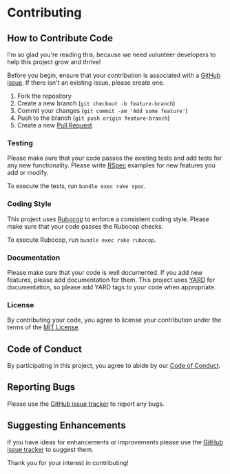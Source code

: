 # Contributing

## How to Contribute Code

I'm so glad you're reading this, because we need volunteer developers to help this project grow and thrive!

Before you begin, ensure that your contribution is associated with a [GitHub issue](https://github.com/jgnagy/metatron/issues). If there isn't an existing issue, please create one.

1. Fork the repository
2. Create a new branch (`git checkout -b feature-branch`)
3. Commit your changes (`git commit -am 'Add some feature'`)
4. Push to the branch (`git push origin feature-branch`)
5. Create a new [Pull Request](http://help.github.com/pull-requests/)

### Testing

Please make sure that your code passes the existing tests and add tests for any new functionality. Please write [RSpec](https://rspec.info/) examples for new features you add or modify.

To execute the tests, run `bundle exec rake spec`.

### Coding Style

This project uses [Rubocop](https://rubocop.org/) to enforce a consistent coding style. Please make sure that your code passes the Rubocop checks.

To execute Rubocop, run `bundle exec rake rubocop`.

### Documentation

Please make sure that your code is well documented. If you add new features, please add documentation for them. This project uses [YARD](https://yardoc.org/) for documentation, so please add YARD tags to your code when appropriate.

### License

By contributing your code, you agree to license your contribution under the terms of the [MIT License](LICENSE.txt).

## Code of Conduct

By participating in this project, you agree to abide by our [Code of Conduct](CODE_OF_CONDUCT.md).

## Reporting Bugs

Please use the [GitHub issue tracker](https://github.com/jgnagy/metatron/issues) to report any bugs.

## Suggesting Enhancements

If you have ideas for enhancements or improvements please use the [GitHub issue tracker](https://github.com/jgnagy/metatron/issues) to suggest them.

Thank you for your interest in contributing!
